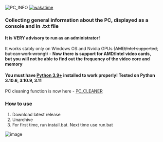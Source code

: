 ![PC_INFO](https://user-images.githubusercontent.com/104412752/236770015-220265be-44e3-491d-bb38-fc1beeb224c0.png)
[![wakatime](https://wakatime.com/badge/github/ShamHyper/PC_INFO.svg)](https://wakatime.com/badge/github/ShamHyper/PC_INFO)

### Collecting general information about the PC, displayed as a console and in .txt file
#### It is **VERY advisory** to run as an administrator!
It works stably only on Windows OS and Nvidia GPUs ~~(AMD/Intel supported, but can work wrong!)~~ - __Now there is support for AMD/Intel video cards, but you will not be able to find out the frequency of the video core and memory__
#### You must have [Python 3.9+](https://www.python.org/downloads/) installed to work properly! Tested on Python 3.10.6, 3.10.9, 3.11
PC cleaning function is now here - [PC_CLEANER](https://github.com/ShamHyper/PC_CLEANER)
### How to use
1. Download latest release
2. Unarchive
3. For first time, run install.bat. Next time use run.bat 

![image](https://i.imgur.com/sMjpGo6.png)


